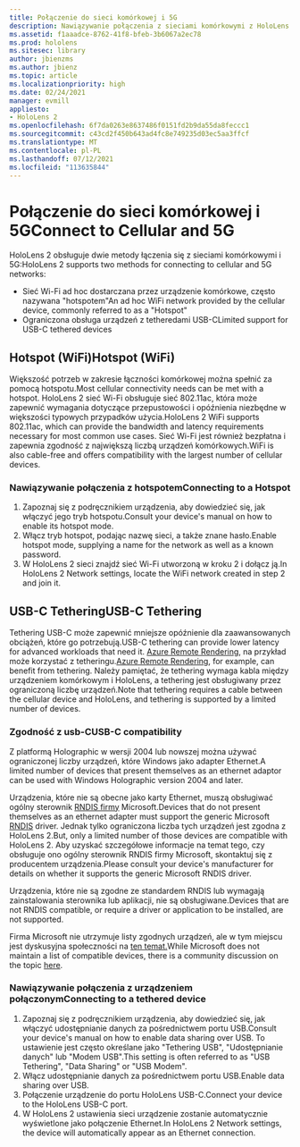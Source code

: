 ```yaml
---
title: Połączenie do sieci komórkowej i 5G
description: Nawiązywanie połączenia z sieciami komórkowymi z HoloLens rzeczywistości mieszanej.
ms.assetid: f1aaadce-8762-41f8-bfeb-3b6067a2ec78
ms.prod: hololens
ms.sitesec: library
author: jbienzms
ms.author: jbienz
ms.topic: article
ms.localizationpriority: high
ms.date: 02/24/2021
manager: evmill
appliesto:
- HoloLens 2
ms.openlocfilehash: 6f7da0263e8637486f0151fd2b9da55da8feccc1
ms.sourcegitcommit: c43cd2f450b643ad4fc8e749235d03ec5aa3ffcf
ms.translationtype: MT
ms.contentlocale: pl-PL
ms.lasthandoff: 07/12/2021
ms.locfileid: "113635844"
---
```

# <a name="connect-to-cellular-and-5g"></a><span data-ttu-id="585eb-103">Połączenie do sieci komórkowej i 5G</span><span class="sxs-lookup"><span data-stu-id="585eb-103">Connect to Cellular and 5G</span></span>

<span data-ttu-id="585eb-104">HoloLens 2 obsługuje dwie metody łączenia się z sieciami komórkowymi i 5G:</span><span class="sxs-lookup"><span data-stu-id="585eb-104">HoloLens 2 supports two methods for connecting to cellular and 5G networks:</span></span>

- <span data-ttu-id="585eb-105">Sieć Wi-Fi ad hoc dostarczana przez urządzenie komórkowe, często nazywana "hotspotem"</span><span class="sxs-lookup"><span data-stu-id="585eb-105">An ad hoc WiFi network provided by the cellular device, commonly referred to as a "Hotspot"</span></span>
- <span data-ttu-id="585eb-106">Ograniczona obsługa urządzeń z tetheredami USB-C</span><span class="sxs-lookup"><span data-stu-id="585eb-106">Limited support for USB-C tethered devices</span></span>

## <a name="hotspot-wifi"></a><span data-ttu-id="585eb-107">Hotspot (WiFi)</span><span class="sxs-lookup"><span data-stu-id="585eb-107">Hotspot (WiFi)</span></span>

<span data-ttu-id="585eb-108">Większość potrzeb w zakresie łączności komórkowej można spełnić za pomocą hotspotu.</span><span class="sxs-lookup"><span data-stu-id="585eb-108">Most cellular connectivity needs can be met with a hotspot.</span></span> <span data-ttu-id="585eb-109">HoloLens 2 sieć Wi-Fi obsługuje sieć 802.11ac, która może zapewnić wymagania dotyczące przepustowości i opóźnienia niezbędne w większości typowych przypadków użycia.</span><span class="sxs-lookup"><span data-stu-id="585eb-109">HoloLens 2 WiFi supports 802.11ac, which can provide the bandwidth and latency requirements necessary for most common use cases.</span></span> <span data-ttu-id="585eb-110">Sieć Wi-Fi jest również bezpłatna i zapewnia zgodność z największą liczbą urządzeń komórkowych.</span><span class="sxs-lookup"><span data-stu-id="585eb-110">WiFi is also cable-free and offers compatibility with the largest number of cellular devices.</span></span>

### <a name="connecting-to-a-hotspot"></a><span data-ttu-id="585eb-111">Nawiązywanie połączenia z hotspotem</span><span class="sxs-lookup"><span data-stu-id="585eb-111">Connecting to a Hotspot</span></span>

1. <span data-ttu-id="585eb-112">Zapoznaj się z podręcznikiem urządzenia, aby dowiedzieć się, jak włączyć jego tryb hotspotu.</span><span class="sxs-lookup"><span data-stu-id="585eb-112">Consult your device's manual on how to enable its hotspot mode.</span></span>
1. <span data-ttu-id="585eb-113">Włącz tryb hotspot, podając nazwę sieci, a także znane hasło.</span><span class="sxs-lookup"><span data-stu-id="585eb-113">Enable hotspot mode, supplying a name for the network as well as a known password.</span></span>
1. <span data-ttu-id="585eb-114">W HoloLens 2 sieci znajdź sieć Wi-Fi utworzoną w kroku 2 i dołącz ją.</span><span class="sxs-lookup"><span data-stu-id="585eb-114">In HoloLens 2 Network settings, locate the WiFi network created in step 2 and join it.</span></span>

## <a name="usb-c-tethering"></a><span data-ttu-id="585eb-115">USB-C Tethering</span><span class="sxs-lookup"><span data-stu-id="585eb-115">USB-C Tethering</span></span>

<span data-ttu-id="585eb-116">Tethering USB-C może zapewnić mniejsze opóźnienie dla zaawansowanych obciążeń, które go potrzebują.</span><span class="sxs-lookup"><span data-stu-id="585eb-116">USB-C tethering can provide lower latency for advanced workloads that need it.</span></span> <span data-ttu-id="585eb-117">[Azure Remote Rendering](https://azure.microsoft.com/services/remote-rendering), na przykład może korzystać z tetheringu.</span><span class="sxs-lookup"><span data-stu-id="585eb-117">[Azure Remote Rendering](https://azure.microsoft.com/services/remote-rendering), for example, can benefit from tethering.</span></span> <span data-ttu-id="585eb-118">Należy pamiętać, że tethering wymaga kabla między urządzeniem komórkowym i HoloLens, a tethering jest obsługiwany przez ograniczoną liczbę urządzeń.</span><span class="sxs-lookup"><span data-stu-id="585eb-118">Note that tethering requires a cable between the cellular device and HoloLens, and tethering is supported by a limited number of devices.</span></span>

### <a name="usb-c-compatibility"></a><span data-ttu-id="585eb-119">Zgodność z usb-C</span><span class="sxs-lookup"><span data-stu-id="585eb-119">USB-C compatibility</span></span>

<span data-ttu-id="585eb-120">Z platformą Holographic w wersji 2004 lub nowszej można używać ograniczonej liczby urządzeń, które Windows jako adapter Ethernet.</span><span class="sxs-lookup"><span data-stu-id="585eb-120">A limited number of devices that present themselves as an ethernet adaptor can be used with Windows Holographic version 2004 and later.</span></span>

<span data-ttu-id="585eb-121">Urządzenia, które nie są obecne jako karty Ethernet, muszą obsługiwać ogólny sterownik [RNDIS firmy](/windows-hardware/drivers/network/overview-of-remote-ndis--rndis-) Microsoft.</span><span class="sxs-lookup"><span data-stu-id="585eb-121">Devices that do not present themselves as an ethernet adapter must support the generic Microsoft [RNDIS](/windows-hardware/drivers/network/overview-of-remote-ndis--rndis-) driver.</span></span> <span data-ttu-id="585eb-122">Jednak tylko ograniczona liczba tych urządzeń jest zgodna z HoloLens 2.</span><span class="sxs-lookup"><span data-stu-id="585eb-122">But, only a limited number of those devices are compatible with HoloLens 2.</span></span> <span data-ttu-id="585eb-123">Aby uzyskać szczegółowe informacje na temat tego, czy obsługuje ono ogólny sterownik RNDIS firmy Microsoft, skontaktuj się z producentem urządzenia.</span><span class="sxs-lookup"><span data-stu-id="585eb-123">Please consult your device's manufacturer for details on whether it supports the generic Microsoft RNDIS driver.</span></span>

<span data-ttu-id="585eb-124">Urządzenia, które nie są zgodne ze standardem RNDIS lub wymagają zainstalowania sterownika lub aplikacji, nie są obsługiwane.</span><span class="sxs-lookup"><span data-stu-id="585eb-124">Devices that are not RNDIS compatible, or require a driver or application to be installed, are not supported.</span></span>

<span data-ttu-id="585eb-125">Firma Microsoft nie utrzymuje listy zgodnych urządzeń, ale w tym miejscu jest dyskusyjna społeczności na [ten temat.](https://aka.ms/HLCommunityCell)</span><span class="sxs-lookup"><span data-stu-id="585eb-125">While Microsoft does not maintain a list of compatible devices, there is a community discussion on the topic [here](https://aka.ms/HLCommunityCell).</span></span>

### <a name="connecting-to-a-tethered-device"></a><span data-ttu-id="585eb-126">Nawiązywanie połączenia z urządzeniem połączonym</span><span class="sxs-lookup"><span data-stu-id="585eb-126">Connecting to a tethered device</span></span>

1. <span data-ttu-id="585eb-127">Zapoznaj się z podręcznikiem urządzenia, aby dowiedzieć się, jak włączyć udostępnianie danych za pośrednictwem portu USB.</span><span class="sxs-lookup"><span data-stu-id="585eb-127">Consult your device's manual on how to enable data sharing over USB.</span></span> <span data-ttu-id="585eb-128">To ustawienie jest często określane jako "Tethering USB", "Udostępnianie danych" lub "Modem USB".</span><span class="sxs-lookup"><span data-stu-id="585eb-128">This setting is often referred to as "USB Tethering", "Data Sharing" or "USB Modem".</span></span>
1. <span data-ttu-id="585eb-129">Włącz udostępnianie danych za pośrednictwem portu USB.</span><span class="sxs-lookup"><span data-stu-id="585eb-129">Enable data sharing over USB.</span></span>
1. <span data-ttu-id="585eb-130">Połączenie urządzenie do portu HoloLens USB-C.</span><span class="sxs-lookup"><span data-stu-id="585eb-130">Connect your device to the HoloLens USB-C port.</span></span>
1. <span data-ttu-id="585eb-131">W HoloLens 2 ustawienia sieci urządzenie zostanie automatycznie wyświetlone jako połączenie Ethernet.</span><span class="sxs-lookup"><span data-stu-id="585eb-131">In HoloLens 2 Network settings, the device will automatically appear as an Ethernet connection.</span></span>
